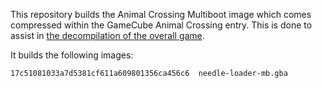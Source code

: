 This repository builds the Animal Crossing Multiboot image which comes compressed within the GameCube Animal Crossing entry. This is done to assist in [the decompilation of the overall game](https://github.com/Prakxo/ac-decomp/).

It builds the following images:

    17c51081033a7d5381cf611a609801356ca456c6  needle-loader-mb.gba
